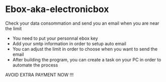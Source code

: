 # Ebox-aka-electronicbox
Check your data consommation and send you an email when you are near the limit

- You need to put your personnal ebox key
- Add your smtp information in order to setup auto email
- You can adjust the limit in order to choose when you want to send the email
- After building the program, you can create a task on your PC in order to automate the process

AVOID EXTRA PAYMENT NOW !!!
